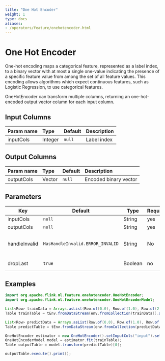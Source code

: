 ```yaml
---
title: "One Hot Encoder"
weight: 1
type: docs
aliases:
- /operators/feature/onehotencoder.html
---
```

<!--
Licensed to the Apache Software Foundation (ASF) under one
or more contributor license agreements.  See the NOTICE file
distributed with this work for additional information
regarding copyright ownership.  The ASF licenses this file
to you under the Apache License, Version 2.0 (the
"License"); you may not use this file except in compliance
with the License.  You may obtain a copy of the License at

  http://www.apache.org/licenses/LICENSE-2.0

Unless required by applicable law or agreed to in writing,
software distributed under the License is distributed on an
"AS IS" BASIS, WITHOUT WARRANTIES OR CONDITIONS OF ANY
KIND, either express or implied.  See the License for the
specific language governing permissions and limitations
under the License.
-->

# One Hot Encoder

One-hot encoding maps a categorical feature, represented as a label index, to a
binary vector with at most a single one-value indicating the presence of a
specific feature value from among the set of all feature values. This encoding
allows algorithms which expect continuous features, such as Logistic Regression,
to use categorical features.

OneHotEncoder can transform multiple columns, returning an one-hot-encoded
output vector column for each input column.

## Input Columns

| Param name | Type    | Default | Description |
| :--------- | :------ | :------ | :---------- |
| inputCols  | Integer | `null`  | Label index |

## Output Columns

| Param name | Type   | Default | Description           |
| :--------- | :----- | :------ | :-------------------- |
| outputCols | Vector | `null`  | Encoded binary vector |

## Parameters

| Key           | Default                          | Type    | Required | Description                                                  |
| ------------- | -------------------------------- | ------- | -------- | ------------------------------------------------------------ |
| inputCols     | `null`                           | String  | yes      | Input column names.                                          |
| outputCols    | `null`                           | String  | yes      | Output column names.                                         |
| handleInvalid | `HasHandleInvalid.ERROR_INVALID` | String  | No       | Strategy to handle invalid entries. Supported values: `HasHandleInvalid.ERROR_INVALID`, `HasHandleInvalid.SKIP_INVALID` |
| dropLast      | `true`                           | Boolean | no       | Whether to drop the last category.                           |

## Examples

```java
import org.apache.flink.ml.feature.onehotencoder.OneHotEncoder;
import org.apache.flink.ml.feature.onehotencoder.OneHotEncoderModel;

List<Row> trainData = Arrays.asList(Row.of(0.0), Row.of(1.0), Row.of(2.0), Row.of(0.0));
Table trainTable = tEnv.fromDataStream(env.fromCollection(trainData)).as("input");

List<Row> predictData = Arrays.asList(Row.of(0.0), Row.of(1.0), Row.of(2.0));
Table predictTable = tEnv.fromDataStream(env.fromCollection(predictData)).as("input");

OneHotEncoder estimator = new OneHotEncoder().setInputCols("input").setOutputCols("output");
OneHotEncoderModel model = estimator.fit(trainTable);
Table outputTable = model.transform(predictTable)[0];

outputTable.execute().print();
```







